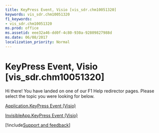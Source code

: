```yaml
---
title: KeyPress Event, Visio [vis_sdr.chm10051320]
keywords: vis_sdr.chm10051320
f1_keywords:
- vis_sdr.chm10051320
ms.prod: office
ms.assetid: eee32a46-dd0f-4c80-930a-92809827988d
ms.date: 06/08/2017
localization_priority: Normal
---
```



# KeyPress Event, Visio [vis_sdr.chm10051320]

Hi there! You have landed on one of our F1 Help redirector pages. Please select the topic you were looking for below.

[Application.KeyPress Event (Visio)](https://msdn.microsoft.com/library/d044400a-e552-6615-ce2c-1d0aec723b6f%28Office.15%29.aspx)

[InvisibleApp.KeyPress Event (Visio)](https://msdn.microsoft.com/library/d6beecb3-a178-3220-94fe-ae6e68b31980%28Office.15%29.aspx)

[!include[Support and feedback](~/includes/feedback-boilerplate.md)]